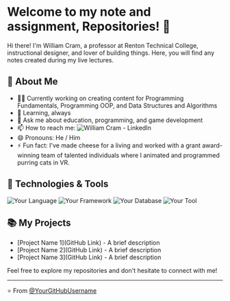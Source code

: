 # Welcome to my note and assignment, Repositories! 👋

Hi there! I'm William Cram, a professor at Renton Technical College, instructional designer, and lover of building things. Here, you will find any notes created during my live lectures.

## 🚀 About Me

- 👨‍💻 Currently working on creating content for Programming Fundamentals, Programming OOP, and Data Structures and Algorithms
- 🌱 Learning, always
- 💬 Ask me about education, programming, and game development
- 📫 How to reach me: ![William Cram - LinkedIn](https://www.linkedin.com/in/william-cram/)
- 😄 Pronouns: He / Him
- ⚡ Fun fact: I've made cheese for a living and worked with a grant award-winning team of talented individuals where I animated and programmed purring cats in VR.

## 🔧 Technologies & Tools

![Your Language](https://img.shields.io/badge/-Language-000?&logo=YourLanguage)
![Your Framework](https://img.shields.io/badge/-Framework-000?&logo=YourFramework)
![Your Database](https://img.shields.io/badge/-Database-000?&logo=YourDatabase)
![Your Tool](https://img.shields.io/badge/-Tool-000?&logo=YourTool)

## 📚 My Projects

- [Project Name 1](GitHub Link) - A brief description
- [Project Name 2](GitHub Link) - A brief description
- [Project Name 3](GitHub Link) - A brief description

Feel free to explore my repositories and don't hesitate to connect with me!

---

⭐️ From [@YourGitHubUsername](https://github.com/YourGitHubUsername)
